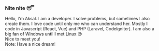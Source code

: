 ### Nite nite 😴<br>
Hello, I'm Aksal. I am a developer. I solve problems, but sometimes I also create them. I love code until only me who can understand her. Mostly I code in Javascript (React, Vue) and PHP (Laravel, CodeIgniter). I am also a big fan of Windows until I met Linux 😌<br>
Nice to meet you!<br>
Note: Have a nice dream!<br>
